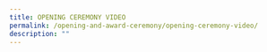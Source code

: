 ```yaml
---
title: OPENING CEREMONY VIDEO
permalink: /opening-and-award-ceremony/opening-ceremony-video/
description: ""
---
```

